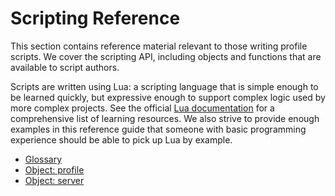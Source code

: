 # Scripting Reference

This section contains reference material relevant to those writing profile scripts. We cover the scripting API, including objects and functions that are available to script authors.

Scripts are written using Lua: a scripting language that is simple enough to be learned quickly, but expressive enough to support complex logic used by more complex projects. See the official [Lua documentation](https://www.lua.org/docs.html) for a comprehensive list of learning resources. We also strive to provide enough examples in this reference guide that someone with basic programming experience should be able to pick up Lua by example.

* [Glossary](./glossary)
* [Object: profile](./profile)
* [Object: server](./server)
